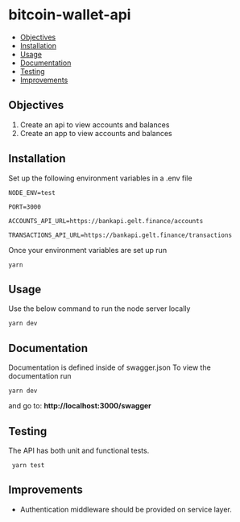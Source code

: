 # bitcoin-wallet-api

- [Objectives](#objectives)
- [Installation](#installation)
- [Usage](#usage)
- [Documentation](#documentation)
- [Testing](#testing)
- [Improvements](#improvements)


## Objectives
1. Create an api to view accounts and balances
2. Create an app to view accounts and balances
 
## Installation
Set up the following environment variables in a .env file
````
NODE_ENV=test

PORT=3000

ACCOUNTS_API_URL=https://bankapi.gelt.finance/accounts

TRANSACTIONS_API_URL=https://bankapi.gelt.finance/transactions
````
Once your environment variables are set up run
```
yarn
```     

## Usage
Use the below command to run the node server locally
```
yarn dev
```

## Documentation
Documentation is defined inside of swagger.json
To view the documentation run
```
yarn dev
```
 and go to: 
**http://localhost:3000/swagger**



## Testing
The API has both unit and functional tests. 
```
 yarn test
```

## Improvements
* Authentication middleware should be provided on service layer. 



